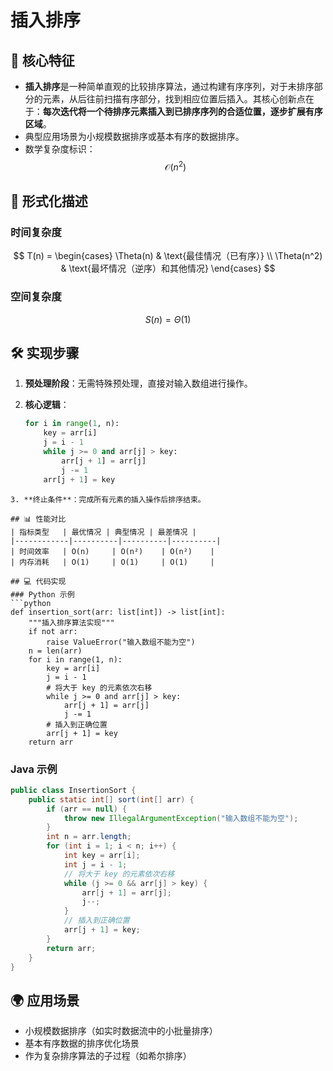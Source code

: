 
# 插入排序

## 🌟 核心特征

- **插入排序**是一种简单直观的比较排序算法，通过构建有序序列，对于未排序部分的元素，从后往前扫描有序部分，找到相应位置后插入。其核心创新点在于：**每次迭代将一个待排序元素插入到已排序序列的合适位置，逐步扩展有序区域**。
- 典型应用场景为小规模数据排序或基本有序的数据排序。
- 数学复杂度标识：
  $$ \mathcal{O}(n^2) $$

## 🧮 形式化描述

### 时间复杂度

$$
T(n) = \begin{cases}
    \Theta(n) & \text{最佳情况（已有序）} \\
    \Theta(n^2) & \text{最坏情况（逆序）和其他情况}
\end{cases}
$$

### 空间复杂度

$$ S(n) = \Theta(1) $$

## 🛠 实现步骤

1. **预处理阶段**：无需特殊预处理，直接对输入数组进行操作。
2. **核心逻辑**：

    ```python
    for i in range(1, n):
        key = arr[i]
        j = i - 1
        while j >= 0 and arr[j] > key:
            arr[j + 1] = arr[j]
            j -= 1
        arr[j + 1] = key

```
3. **终止条件**：完成所有元素的插入操作后排序结束。

## 📊 性能对比
| 指标类型   | 最优情况 | 典型情况 | 最差情况 |
|------------|----------|----------|----------|
| 时间效率   | O(n)     | O(n²)    | O(n²)    |
| 内存消耗   | O(1)     | O(1)     | O(1)     |

## 💻 代码实现
### Python 示例
```python
def insertion_sort(arr: list[int]) -> list[int]:
    """插入排序算法实现"""
    if not arr:
        raise ValueError("输入数组不能为空")
    n = len(arr)
    for i in range(1, n):
        key = arr[i]
        j = i - 1
        # 将大于 key 的元素依次右移
        while j >= 0 and arr[j] > key:
            arr[j + 1] = arr[j]
            j -= 1
        # 插入到正确位置
        arr[j + 1] = key
    return arr
```

### Java 示例

```java
public class InsertionSort {
    public static int[] sort(int[] arr) {
        if (arr == null) {
            throw new IllegalArgumentException("输入数组不能为空");
        }
        int n = arr.length;
        for (int i = 1; i < n; i++) {
            int key = arr[i];
            int j = i - 1;
            // 将大于 key 的元素依次右移
            while (j >= 0 && arr[j] > key) {
                arr[j + 1] = arr[j];
                j--;
            }
            // 插入到正确位置
            arr[j + 1] = key;
        }
        return arr;
    }
}
```

## 🌍 应用场景

- 小规模数据排序（如实时数据流中的小批量排序）
- 基本有序数据的排序优化场景
- 作为复杂排序算法的子过程（如希尔排序）
